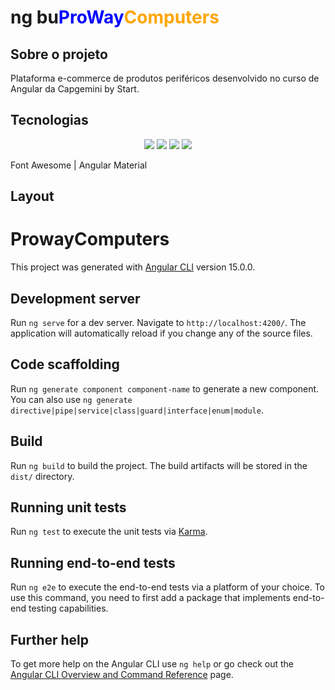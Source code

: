 <h1>ng bu<span style="color:blue">ProWay</span><span style="color:orange">Computers</span></h1>

<h2>Sobre o projeto</h2>
Plataforma e-commerce de produtos periféricos desenvolvido no curso de Angular da Capgemini by Start. 

<h2>Tecnologias</h2>

<p align="center">
<a href="#"><img src="https://img.shields.io/badge/Visual_Studio_Code-0D1117?style=for-the-badge&logo=visual%20studio%20code&logoColor=CC6699"></a>
<a href="#"><img src="https://img.shields.io/badge/Angular-0D1117?style=for-the-badge&logo=angular&logoColor=CC6699"></a>
<a href="#"><img src="https://img.shields.io/badge/JavaScript-0D1117?style=for-the-badge&logo=javascript&logoColor=CC6699"></a>
<a href="#"><img src="https://img.shields.io/badge/TypeScript-0D1117?style=for-the-badge&logo=typescript&logoColor=CC6699"></a>
</p>
<p>Font Awesome | Angular Material </p>

<h2>Layout</h2>

# ProwayComputers

This project was generated with [Angular CLI](https://github.com/angular/angular-cli) version 15.0.0.

## Development server

Run `ng serve` for a dev server. Navigate to `http://localhost:4200/`. The application will automatically reload if you change any of the source files.

## Code scaffolding

Run `ng generate component component-name` to generate a new component. You can also use `ng generate directive|pipe|service|class|guard|interface|enum|module`.

## Build

Run `ng build` to build the project. The build artifacts will be stored in the `dist/` directory.

## Running unit tests

Run `ng test` to execute the unit tests via [Karma](https://karma-runner.github.io).

## Running end-to-end tests

Run `ng e2e` to execute the end-to-end tests via a platform of your choice. To use this command, you need to first add a package that implements end-to-end testing capabilities.

## Further help

To get more help on the Angular CLI use `ng help` or go check out the [Angular CLI Overview and Command Reference](https://angular.io/cli) page.

